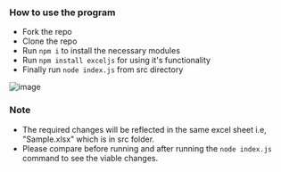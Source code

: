 ### How to use the program

- Fork the repo
- Clone the repo
- Run `npm i` to install the necessary modules
- Run `npm install exceljs` for using it's functionality
- Finally run `node index.js` from src directory

![image](https://user-images.githubusercontent.com/34093585/178739729-2e8ddfba-d94c-4aa4-8295-2af67e52d066.png)

### Note

- The required changes will be reflected in the same excel sheet i.e, "Sample.xlsx" which is in src folder.
- Please compare before running and after running the `node index.js` command to see the viable changes.

